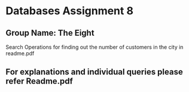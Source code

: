 # Databases Assignment 8
## Group Name: The Eight


Search Operations for finding out the number of customers in the city in readme.pdf

For explanations and individual queries please refer Readme.pdf
----------------------------------------------------------------------------------------------------------------------------------------------------------------------------
